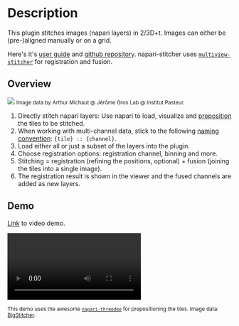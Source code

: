 <!-- This file is a placeholder for customizing description of your plugin 
on the napari hub if you wish. The readme file will be used by default if
you wish not to do any customization for the napari hub listing.

If you need some help writing a good description, check out our 
[guide](https://github.com/chanzuckerberg/napari-hub/wiki/Writing-the-Perfect-Description-for-your-Plugin)
-->

# Description

This plugin stitches images (napari layers) in 2/3D+t. Images can either be (pre-)aligned manually or on a grid.

Here's it's [user guide](https://multiview-stitcher.github.io/napari-stitcher/) and [github repository](https://github.com/multiview-stitcher/napari-stitcher). napari-stitcher uses [`multiview-stitcher`](https://github.com/multiview-stitcher/multiview-stitcher) for registration and fusion.

## Overview

![](https://github.com/multiview-stitcher/napari-stitcher/raw/refs/heads/main/docs/images/napari-stitcher-loaded-mosaic-annotated.png)
<small>Image data by Arthur Michaut @ Jérôme Gros Lab @ Institut Pasteur.</small>

1. Directly stitch napari layers: Use napari to load, visualize and [preposition](prearrangement.md) the tiles to be stitched.
2. When working with multi-channel data, stick to the following [naming convention](naming_convention.md): `{tile} :: {channel}`.
3. Load either all or just a subset of the layers into the plugin.
4. Choose registration options: registration channel, binning and more.
5. Stitching = registration (refining the positions, optional) + fusion (joining the tiles into a single image).
6. The registration result is shown in the viewer and the fused channels are added as new layers.

## Demo

[Link](https://github.com/user-attachments/assets/8773e49f-af18-4ff3-ab2f-2a5f1b1cadf2) to video demo.

<video controls>
<source src="https://github.com/multiview-stitcher/napari-stitcher/raw/refs/heads/main/docs/images/demo_3d.mp4" type="video/mp4">
</video>

<small>This demo uses the awesome [`napari-threedee`](https://github.com/napari-threedee/napari-threedee) for prepositioning the tiles. Image data: [BigStitcher](https://imagej.net/plugins/bigstitcher/).</small>